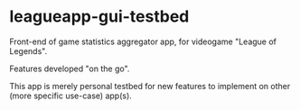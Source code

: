 # leagueapp-gui-testbed
Front-end of game statistics aggregator app, for videogame "League of Legends".

Features developed "on the go".

This app is merely personal testbed for new features to implement on other (more specific use-case) app(s).
